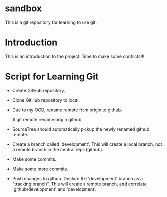 sandbox
=======
This is a git repository for learning to use git.

Introduction
============
This is an introduction to the project.
Time to make some conflicts!!!

Script for Learning Git
=======================
- Create GitHub repository.
- Clone GitHub repository to local.
- Due to my OCD, rename remote from origin to github.

	$ git remote rename origin github

- SourceTree should automatically pickup the newly renamed github remote.
- Create a branch called 'development'.  This will create a local branch, not a remote branch in the central repo (github).
- Make some commits. 
- Make some more commits.
- Push changes to github.  Declare the 'development' branch as a "tracking branch".  This will create a remote branch, and correlate 'github/development' and 'development'.